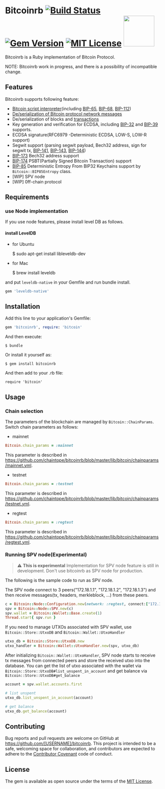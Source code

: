# Bitcoinrb [![Build Status](https://travis-ci.org/chaintope/bitcoinrb.svg?branch=master)](https://travis-ci.org/chaintope/bitcoinrb) [![Gem Version](https://badge.fury.io/rb/bitcoinrb.svg)](https://badge.fury.io/rb/bitcoinrb) [![MIT License](http://img.shields.io/badge/license-MIT-blue.svg?style=flat)](LICENSE) <img src="http://segwit.co/static/public/images/logo.png" width="100">


Bitcoinrb is a Ruby implementation of Bitcoin Protocol.

NOTE: Bitcoinrb work in progress, and there is a possibility of incompatible change. 

## Features

Bitcoinrb supports following feature:

* [Bitcoin script interpreter](https://github.com/chaintope/bitcoinrb/wiki/Script)(including [BIP-65](https://github.com/bitcoin/bips/blob/master/bip-0065.mediawiki), [BIP-68](https://github.com/bitcoin/bips/blob/master/bip-0068.mediawiki), [BIP-112](https://github.com/bitcoin/bips/blob/master/bip-0112.mediawiki))
* [De/serialization of Bitcoin protocol network messages](https://github.com/chaintope/bitcoinrb/wiki/P2P-Message)
* De/serialization of blocks and [transactions](https://github.com/chaintope/bitcoinrb/wiki/Transaction)
* Key generation and verification for ECDSA, including [BIP-32](https://github.com/bitcoin/bips/blob/master/bip-0032.mediawiki) and [BIP-39](https://github.com/bitcoin/bips/blob/master/bip-0039.mediawiki) supports.
* ECDSA signature(RFC6979 -Deterministic ECDSA, LOW-S, LOW-R support)
* Segwit support (parsing segwit payload, Bech32 address, sign for segwit tx, [BIP-141](https://github.com/bitcoin/bips/blob/master/bip-0141.mediawiki), [BIP-143](https://github.com/bitcoin/bips/blob/master/bip-0143.mediawiki), [BIP-144](https://github.com/bitcoin/bips/blob/master/bip-0144.mediawiki))
* [BIP-173](https://github.com/bitcoin/bips/blob/master/bip-0173.mediawiki) Bech32 address support
* [BIP-174](https://github.com/bitcoin/bips/blob/master/bip-0174.mediawiki) PSBT(Partially Signed Bitcoin Transaction) support
* [BIP-85](https://github.com/bitcoin/bips/blob/master/bip-0085.mediawiki) Deterministic Entropy From BIP32 Keychains support by `Bitcoin::BIP85Entropy` class.
* [WIP] SPV node
* [WIP] 0ff-chain protocol

## Requirements

### use Node implementation

If you use node features, please install level DB as follows.

#### install LevelDB

* for Ubuntu

    $ sudo apt-get install libleveldb-dev

+ for Mac

    $ brew install leveldb

and put `leveldb-native` in your Gemfile and run bundle install.

```ruby
gem 'leveldb-native'
```

## Installation

Add this line to your application's Gemfile:

```ruby
gem 'bitcoinrb', require: 'bitcoin'
```

And then execute:

    $ bundle

Or install it yourself as:

    $ gem install bitcoinrb

And then add to your .rb file:

    require 'bitcoin'

## Usage

### Chain selection

The parameters of the blockchain are managed by `Bitcoin::ChainParams`. Switch chain parameters as follows:

* mainnet

```ruby
Bitcoin.chain_params = :mainnet
```

This parameter is described in https://github.com/chaintope/bitcoinrb/blob/master/lib/bitcoin/chainparams/mainnet.yml.

* testnet

```ruby
Bitcoin.chain_params = :testnet
```

This parameter is described in https://github.com/chaintope/bitcoinrb/blob/master/lib/bitcoin/chainparams/testnet.yml.

* regtest

```ruby
Bitcoin.chain_params = :regtest
```

This parameter is described in https://github.com/chaintope/bitcoinrb/blob/master/lib/bitcoin/chainparams/regtest.yml.

### Running SPV node(Experimental)

> :warning: **This is experimental**
> Implementation for SPV node feature is still in development.
> Don't use bitcoinrb as SPV node for production.

The following is the sample code to run as SPV node.

The SPV node connect to 3 peers("172.18.1.1", "172.18.1.2", "172.18.1.3") and then receive messages(tx, headers, merkleblock, ...) from these peers.

```ruby
c = Bitcoin::Node::Configuration.new(network: :regtest, connect:["172.18.1.1", "172.18.1.2", "172.18.1.3"])
spv = Bitcoin::Node::SPV.new(c)
spv.wallet = Bitcoin::Wallet::Base.create(1)
Thread.start{ spv.run }
```

If you need to manage UTXOs associated with SPV wallet, use `Bitcoin::Store::UtxoDB` and `Bitcoin::Wallet::UtxoHandler`

```ruby
utxo_db = Bitcoin::Store::UtxoDB.new
utxo_handler = Bitcoin::Wallet::UtxoHandler.new(spv, utxo_db)
```

After initializing `Bitcoin::Wallet::UtxoHandler`, SPV node starts to receive tx messages from connected peers and store the received utxo into the database. 
You can get the list of utxo associated with the wallet via `Bitcoin::Store::UtxoDB#list_unspent_in_account` and get balance via `Bitcoin::Store::UtxoDB#get_balance`

```ruby
account = spv.wallet.accounts.first

# list unspent
utxo_db.list_unspent_in_account(account)

# get balance
utxo_db.get_balance(account)
```

## Contributing

Bug reports and pull requests are welcome on GitHub at https://github.com/[USERNAME]/bitcoinrb. This project is intended to be a safe, welcoming space for collaboration, and contributors are expected to adhere to the [Contributor Covenant](http://contributor-covenant.org) code of conduct.


## License

The gem is available as open source under the terms of the [MIT License](http://opensource.org/licenses/MIT).

